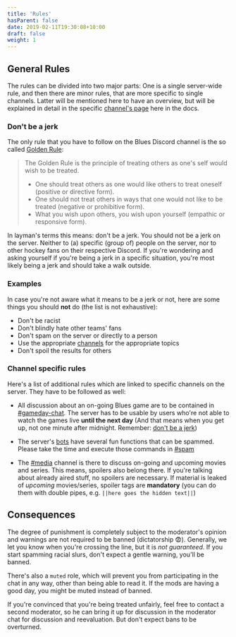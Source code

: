 ```yaml
---
title: 'Rules'
hasParent: false
date: 2019-02-11T19:30:08+10:00
draft: false
weight: 1
---
```


## General Rules <a name="general-rules"></a>

The rules can be divided into two major parts: One is a single server-wide rule, and then there are minor rules, that are more specific to single channels. Latter will be mentioned here to have an overview, but will be explained in detail in the specific [channel's page](../channels) here in the docs.

### Don't be a jerk <a name="dont-be-a-jerk"></a>

The only rule that you have to follow on the Blues Discord channel is the so called [Golden Rule](https://en.wikipedia.org/wiki/Golden_Rule):

>The Golden Rule is the principle of treating others as one's self would wish to be treated.
>
> * One should treat others as one would like others to treat oneself (positive or directive form).
> * One should not treat others in ways that one would not like to be treated (negative or prohibitive form).
> * What you wish upon others, you wish upon yourself (empathic or responsive form).

In layman's terms this means: don't be a jerk. You should not be a jerk on the server. Neither to (a) specific (group of) people on the server, nor to other hockey fans on their respective Discord. If you're wondering and asking yourself if you're being a jerk in a specific situation, you're most likely being a jerk and should take a walk outside.

### Examples <a name="examples"></a>

In case you're not aware what it means to be a jerk or not, here are some things you should **not** do (the list is not exhaustive):

- Don't be racist
- Don't blindly hate other teams' fans
- Don't spam on the server or directly to a person
- Use the appropriate [channels](../channels) for the appropriate topics
- Don't spoil the results for others

### Channel specific rules <a name="channel-specific-rules"></a>

Here's a list of additional rules which are linked to specific channels on the server. They have to be followed as well:

- All discussion about an on-going Blues game are to be contained in [#gameday-chat](../channels/gameday-chat). The server has to be usable by users who're not able to watch the games live **until the next day** (And that means when you get up, not one minute after midnight. Remember: [don't be a jerk](#dont-be-a-jerk))

- The server's [bots](../bots) have several fun functions that can be spammed. Please take the time and execute those commands in [#spam](../channels/spam)

- The [#media](../channels/media) channel is there to discuss on-going and upcoming movies and series. This means, spoilers also belong there. If you're talking about already aired stuff, no spoilers are necessary. If material is leaked of *upcoming* movies/series, spoiler tags are **mandatory** (you can do them with double pipes, e.g. `||here goes the hidden text||`)

## Consequences <a name="consequences"></a>

The degree of punishment is completely subject to the moderator's opinion and warnings are not required to be banned (dictatorship :fearful:). Generally, we let you know when you're crossing the line, but it is *not guaranteed*. If you start spamming racial slurs, don't expect a gentle warning, you'll be banned.

There's also a `muted` role, which will prevent you from participating in the chat in any way, other than being able to read it. If the mods are having a good day, you might be muted instead of banned.

If you're convinced that you're being treated unfairly, feel free to contact a second moderator, so he can bring it up for discussion in the moderator chat for discussion and reevaluation. But don't expect bans to be overturned.
